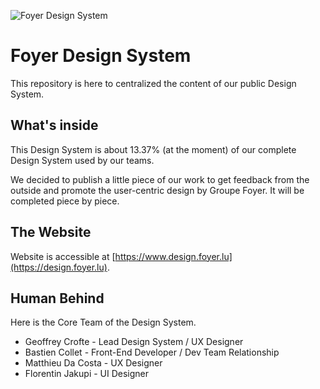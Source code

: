 ![Foyer Design System](https://repository-images.githubusercontent.com/212557910/60527300-e937-11e9-9968-bb6c139f1680)

# Foyer Design System

This repository is here to centralized the content of our public Design System.

## What's inside

This Design System is about 13.37% (at the moment) of our complete Design System used by our teams.

We decided to publish a little piece of our work to get feedback from the outside and promote the user-centric design by Groupe Foyer.
It will be completed piece by piece.

## The Website

Website is accessible at [https://www.design.foyer.lu](https://design.foyer.lu).

## Human Behind

Here is the Core Team of the Design System.

* Geoffrey Crofte - Lead Design System / UX Designer
* Bastien Collet - Front-End Developer / Dev Team Relationship
* Matthieu Da Costa - UX Designer
* Florentin Jakupi - UI Designer


